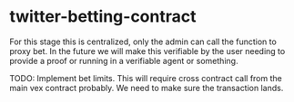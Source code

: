# twitter-betting-contract 

For this stage this is centralized, only the admin can call the function to proxy bet. In the future we will make this verifiable by the user needing to provide a proof or running in a verifiable agent or something.

TODO: Implement bet limits. This will require cross contract call from the main vex contract probably. We need to make sure the transaction lands.

